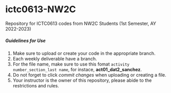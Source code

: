 # ictc0613-NW2C
Repository for ICTC0613 codes from NW2C Students (1st Semester, AY 2022-2023)

##### Guidelines for Use
1. Make sure to upload or create your code in the appropriate branch.
2. Each weekly deliverable have a branch.
3. For the file name, make sure to use this fomat `activity number_section_last name`, for instace, **act01_dat2_sanchez**.
4. Do not forget to click *commit changes* when uploading or creating a file.
5. Your instructor is the owner of this repository, please abide to the restrictions and rules.

